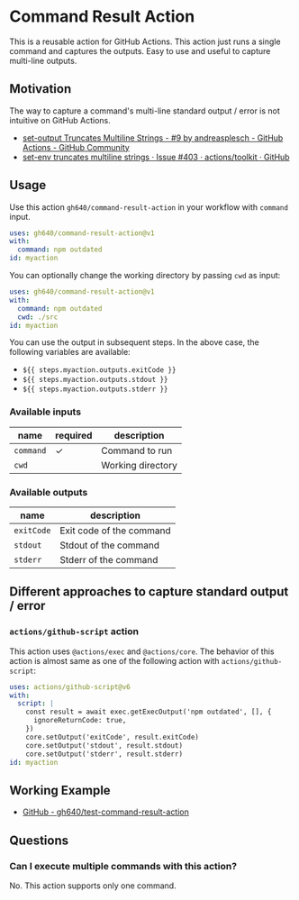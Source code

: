 # Command Result Action

This is a reusable action for GitHub Actions. This action just runs a single command and captures the outputs. Easy to use and useful to capture multi-line outputs.

## Motivation

The way to capture a command's multi-line standard output / error is not intuitive on GitHub Actions.

- [set-output Truncates Multiline Strings - #9 by andreasplesch - GitHub Actions - GitHub Community](https://github.community/t/set-output-truncates-multiline-strings/16852/9)
- [set-env truncates multiline strings · Issue #403 · actions/toolkit · GitHub](https://github.com/actions/toolkit/issues/403)

## Usage

Use this action `gh640/command-result-action` in your workflow with `command` input.

```yaml
uses: gh640/command-result-action@v1
with:
  command: npm outdated
id: myaction
```

You can optionally change the working directory by passing `cwd` as input:

```yaml
uses: gh640/command-result-action@v1
with:
  command: npm outdated
  cwd: ./src
id: myaction
```

You can use the output in subsequent steps. In the above case, the following variables are available:

- `${{ steps.myaction.outputs.exitCode }}`
- `${{ steps.myaction.outputs.stdout }}`
- `${{ steps.myaction.outputs.stderr }}`

### Available inputs

| name | required | description |
| --- | --- | --- |
| `command` | ✓ | Command to run |
| `cwd` |  | Working directory |

### Available outputs

| name | description |
| --- | --- |
| `exitCode` | Exit code of the command |
| `stdout` | Stdout of the command |
| `stderr` | Stderr of the command |

## Different approaches to capture standard output / error

### `actions/github-script` action

This action uses `@actions/exec` and `@actions/core`. The behavior of this action is almost same as one of the following action with `actions/github-script`:

```yaml
uses: actions/github-script@v6
with:
  script: |
    const result = await exec.getExecOutput('npm outdated', [], {
      ignoreReturnCode: true,
    })
    core.setOutput('exitCode', result.exitCode)
    core.setOutput('stdout', result.stdout)
    core.setOutput('stderr', result.stderr)
id: myaction
```

## Working Example

- [GitHub - gh640/test-command-result-action](https://github.com/gh640/test-command-result-action)

## Questions

### Can I execute multiple commands with this action?

No. This action supports only one command.
